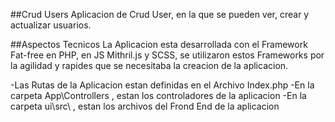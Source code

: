  
##Crud Users
Aplicacion de Crud User, en la que se pueden ver, crear y actualizar usuarios.

##Aspectos Tecnicos
La Aplicacion esta desarrollada con el Framework Fat-free en PHP, en JS Mithril.js y SCSS, se utilizaron estos Frameworks por la agilidad y rapides que se necesitaba la creacion de la aplicacion.

-Las Rutas de la Aplicacion estan definidas en el Archivo Index.php
-En la carpeta App\Controllers , estan los controladores de la aplicacion
-En la carpeta ui\src\ , estan los archivos del Frond End de la aplicacion



